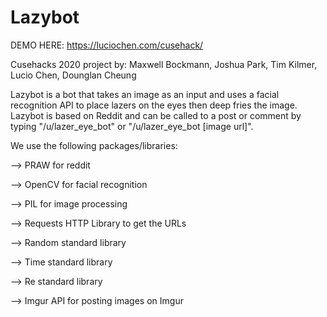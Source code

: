 # Lazybot

DEMO HERE: https://luciochen.com/cusehack/

Cusehacks 2020 project by: Maxwell Bockmann, Joshua Park, Tim Kilmer, Lucio Chen, Dounglan Cheung

Lazybot is a bot that takes an image as an input and uses a facial recognition API to place lazers on the eyes then deep fries the image.
Lazybot is based on Reddit and can be called to a post or comment by typing "/u/lazer_eye_bot" or "/u/lazer_eye_bot [image url]".

We use the following packages/libraries:

--> PRAW for reddit

--> OpenCV for facial recognition

--> PIL for image processing

--> Requests HTTP Library to get the URLs

--> Random standard library

--> Time standard library

--> Re standard library

--> Imgur API for posting images on Imgur
